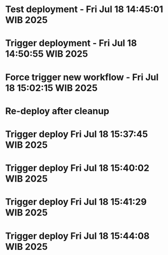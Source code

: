 # Test deployment - Fri Jul 18 14:45:01 WIB 2025
# Trigger deployment - Fri Jul 18 14:50:55 WIB 2025
# Force trigger new workflow - Fri Jul 18 15:02:15 WIB 2025
# Re-deploy after cleanup
# Trigger deploy Fri Jul 18 15:37:45 WIB 2025
# Trigger deploy Fri Jul 18 15:40:02 WIB 2025
# Trigger deploy Fri Jul 18 15:41:29 WIB 2025
# Trigger deploy Fri Jul 18 15:44:08 WIB 2025
